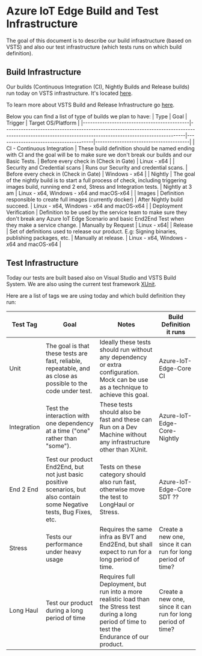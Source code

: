 Azure IoT Edge Build and Test Infrastructure
============================================

The goal of this document is to describe our build infrastructure (based on VSTS) and also our test infrastructure (which tests runs on which build definition).

Build Infrastructure
--------------------

Our builds (Continuous Integration (CI), Nightly Builds and Release builds) run today on VSTS infrastructure. 
It's located [here](https://msazure.visualstudio.com/One/IoT-Platform-Edge/_Build/index?_a=allDefinitions&path=%5CCustom%5CAzure%5CIoT%5CEdge%5CCore%5C).

To learn more about VSTS Build and Release Infrastructure go [here](https://docs.microsoft.com/en-us/vsts/build-release/overview).

Below you can find a list of type of builds we plan to have: 
| Type                                       | Goal                                                                                                                                                    | Trigger                         | Target OS/Platform                         |
|--------------------------------------------|---------------------------------------------------------------------------------------------------------------------------------------------------------|---------------------------------------|---------------------------------------|
| CI - Continuous Integration                | These build definition should be named ending with CI and the goal will be to make sure we don't break our builds and our Basic Tests.                  | Before every check in (Check in Gate) | Linux - x64  |
| Security and Credential scans              | Runs our Security and credential scans.                                                                                                                 | Before every check in (Check in Gate) | Windows - x64 |
| Nightly                                    | The goal of the nightly build is to start a full process of check, including triggering images build, running end 2 end, Stress and Integration tests.  | Nightly at 3 am                       | Linux - x64, Windows - x64 and macOS-x64 |
| Images                                     | Definition responsible to create full images (currently docker)                                                                                         | After Nightly build succeed.          | Linux - x64, Windows - x64 and macOS-x64 |
| Deployment Verification                    | Definition to be used by the service team to make sure they don't break any Azure IoT Edge Scenario and basic End2End Test when they make a service change. | Manually by Request               | Linux - x64|
| Release                                    | Set of definitions used to release our product. E.g: Signing binaries, publishing packages, etc.                                                        | Manually at release.                  | Linux - x64, Windows - x64 and macOS-x64 |


Test Infrastructure
-------------------

Today our tests are built based also on Visual Studio and VSTS Build System. 
We are also using the current test framework [XUnit](https://xunit.github.io/docs/getting-started-dotnet-core).

Here are a list of tags we are using today and which build definition they run:

| Test Tag    | Goal                                                                                                                   | Notes                                                                                                                                                                                                                  | Build Definition it runs                                    |
|-------------|------------------------------------------------------------------------------------------------------------------------|------------------------------------------------------------------------------------------------------------------------------------------------------------------------------------------------------------------------|-------------------------------------------------------------|
| Unit        | The goal is that these tests are fast, reliable, repeatable, and as close as possible to the code under test.          | Ideally these tests should run without any dependency or extra configuration. Mock can be use as a technique to achieve this goal.                                                                                     | Azure-IoT-Edge-Core CI                                      |
| Integration | Test the interaction with one dependency at a time ("one" rather than "some").                                         | These tests should also be fast and these can Run on a Dev Machine without any infrastructure other than XUnit.                                                                                                        | Azure-IoT-Edge-Core-Nightly                                 |
| End 2 End   | Test our product End2End, but not just basic positive scenarios, but also contain some Negative tests, Bug Fixes, etc. | Tests on these category should also run fast, otherwise move the test to LongHaul or Stress.                                                                                                                           | Azure-IoT-Edge-Core SDT ??                                  |
| Stress      | Tests our performance under heavy usage                                                                                | Requires the same infra as BVT and End2End, but shall expect to run for a long period of time.                                                                                                                         | Create a new one, since it can run for long period of time? |
| Long Haul   | Test our product during a long period of time                                                                          | Requires full Deployment, but run into a more realistic load than the Stress test during a long period of time to test the Endurance of our product.                                                                   | Create a new one, since it can run for long period of time? |